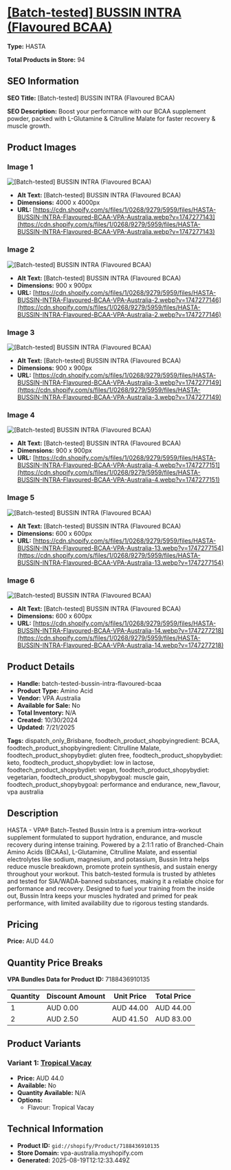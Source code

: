 # [[Batch-tested] BUSSIN INTRA (Flavoured BCAA)](https://vpa-australia.myshopify.com/products/batch-tested-bussin-intra-flavoured-bcaa)

**Type:** HASTA

**Total Products in Store:** 94

## SEO Information

**SEO Title:** [Batch-tested] BUSSIN INTRA (Flavoured BCAA)

**SEO Description:** Boost your performance with our BCAA supplement powder, packed with L-Glutamine & Citrulline Malate for faster recovery & muscle growth.

## Product Images

### Image 1
![[Batch-tested] BUSSIN INTRA (Flavoured BCAA)](https://cdn.shopify.com/s/files/1/0268/9279/5959/files/HASTA-BUSSIN-INTRA-Flavoured-BCAA-VPA-Australia.webp?v=1747277143)

- **Alt Text:** [Batch-tested] BUSSIN INTRA (Flavoured BCAA)
- **Dimensions:** 4000 x 4000px
- **URL:** [https://cdn.shopify.com/s/files/1/0268/9279/5959/files/HASTA-BUSSIN-INTRA-Flavoured-BCAA-VPA-Australia.webp?v=1747277143](https://cdn.shopify.com/s/files/1/0268/9279/5959/files/HASTA-BUSSIN-INTRA-Flavoured-BCAA-VPA-Australia.webp?v=1747277143)

### Image 2
![[Batch-tested] BUSSIN INTRA (Flavoured BCAA)](https://cdn.shopify.com/s/files/1/0268/9279/5959/files/HASTA-BUSSIN-INTRA-Flavoured-BCAA-VPA-Australia-2.webp?v=1747277146)

- **Alt Text:** [Batch-tested] BUSSIN INTRA (Flavoured BCAA)
- **Dimensions:** 900 x 900px
- **URL:** [https://cdn.shopify.com/s/files/1/0268/9279/5959/files/HASTA-BUSSIN-INTRA-Flavoured-BCAA-VPA-Australia-2.webp?v=1747277146](https://cdn.shopify.com/s/files/1/0268/9279/5959/files/HASTA-BUSSIN-INTRA-Flavoured-BCAA-VPA-Australia-2.webp?v=1747277146)

### Image 3
![[Batch-tested] BUSSIN INTRA (Flavoured BCAA)](https://cdn.shopify.com/s/files/1/0268/9279/5959/files/HASTA-BUSSIN-INTRA-Flavoured-BCAA-VPA-Australia-3.webp?v=1747277149)

- **Alt Text:** [Batch-tested] BUSSIN INTRA (Flavoured BCAA)
- **Dimensions:** 900 x 900px
- **URL:** [https://cdn.shopify.com/s/files/1/0268/9279/5959/files/HASTA-BUSSIN-INTRA-Flavoured-BCAA-VPA-Australia-3.webp?v=1747277149](https://cdn.shopify.com/s/files/1/0268/9279/5959/files/HASTA-BUSSIN-INTRA-Flavoured-BCAA-VPA-Australia-3.webp?v=1747277149)

### Image 4
![[Batch-tested] BUSSIN INTRA (Flavoured BCAA)](https://cdn.shopify.com/s/files/1/0268/9279/5959/files/HASTA-BUSSIN-INTRA-Flavoured-BCAA-VPA-Australia-4.webp?v=1747277151)

- **Alt Text:** [Batch-tested] BUSSIN INTRA (Flavoured BCAA)
- **Dimensions:** 900 x 900px
- **URL:** [https://cdn.shopify.com/s/files/1/0268/9279/5959/files/HASTA-BUSSIN-INTRA-Flavoured-BCAA-VPA-Australia-4.webp?v=1747277151](https://cdn.shopify.com/s/files/1/0268/9279/5959/files/HASTA-BUSSIN-INTRA-Flavoured-BCAA-VPA-Australia-4.webp?v=1747277151)

### Image 5
![[Batch-tested] BUSSIN INTRA (Flavoured BCAA)](https://cdn.shopify.com/s/files/1/0268/9279/5959/files/HASTA-BUSSIN-INTRA-Flavoured-BCAA-VPA-Australia-13.webp?v=1747277154)

- **Alt Text:** [Batch-tested] BUSSIN INTRA (Flavoured BCAA)
- **Dimensions:** 600 x 600px
- **URL:** [https://cdn.shopify.com/s/files/1/0268/9279/5959/files/HASTA-BUSSIN-INTRA-Flavoured-BCAA-VPA-Australia-13.webp?v=1747277154](https://cdn.shopify.com/s/files/1/0268/9279/5959/files/HASTA-BUSSIN-INTRA-Flavoured-BCAA-VPA-Australia-13.webp?v=1747277154)

### Image 6
![[Batch-tested] BUSSIN INTRA (Flavoured BCAA)](https://cdn.shopify.com/s/files/1/0268/9279/5959/files/HASTA-BUSSIN-INTRA-Flavoured-BCAA-VPA-Australia-14.webp?v=1747277218)

- **Alt Text:** [Batch-tested] BUSSIN INTRA (Flavoured BCAA)
- **Dimensions:** 600 x 600px
- **URL:** [https://cdn.shopify.com/s/files/1/0268/9279/5959/files/HASTA-BUSSIN-INTRA-Flavoured-BCAA-VPA-Australia-14.webp?v=1747277218](https://cdn.shopify.com/s/files/1/0268/9279/5959/files/HASTA-BUSSIN-INTRA-Flavoured-BCAA-VPA-Australia-14.webp?v=1747277218)

## Product Details

- **Handle:** batch-tested-bussin-intra-flavoured-bcaa
- **Product Type:** Amino Acid
- **Vendor:** VPA Australia
- **Available for Sale:** No
- **Total Inventory:** N/A
- **Created:** 10/30/2024
- **Updated:** 7/21/2025

**Tags:** dispatch_only_Brisbane, foodtech_product_shopbyingredient: BCAA, foodtech_product_shopbyingredient: Citrulline Malate, foodtech_product_shopybydiet: gluten free, foodtech_product_shopybydiet: keto, foodtech_product_shopybydiet: low in lactose, foodtech_product_shopybydiet: vegan, foodtech_product_shopybydiet: vegetarian, foodtech_product_shopybygoal: muscle gain, foodtech_product_shopybygoal: performance and endurance, new_flavour, vpa australia

## Description

HASTA - VPA® Batch-Tested Bussin Intra is a premium intra-workout supplement formulated to support hydration, endurance, and muscle recovery during intense training. Powered by a 2:1:1 ratio of Branched-Chain Amino Acids (BCAAs), L-Glutamine, Citrulline Malate, and essential electrolytes like sodium, magnesium, and potassium, Bussin Intra helps reduce muscle breakdown, promote protein synthesis, and sustain energy throughout your workout. This batch-tested formula is trusted by athletes and tested for SIA/WADA-banned substances, making it a reliable choice for performance and recovery. Designed to fuel your training from the inside out, Bussin Intra keeps your muscles hydrated and primed for peak performance, with limited availability due to rigorous testing standards.

## Pricing

**Price:** AUD 44.0

## Quantity Price Breaks

**VPA Bundles Data for Product ID:** 7188436910135

| Quantity | Discount Amount | Unit Price | Total Price |
|----------|----------------|------------|-------------|
| 1 | AUD 0.00 | AUD 44.00 | AUD 44.00 |
| 2 | AUD 2.50 | AUD 41.50 | AUD 83.00 |

## Product Variants

### Variant 1: [Tropical Vacay](https://vpa-australia.myshopify.com/products/batch-tested-bussin-intra-flavoured-bcaa)

- **Price:** AUD 44.0
- **Available:** No
- **Quantity Available:** N/A
- **Options:**
  - Flavour: Tropical Vacay

## Technical Information

- **Product ID:** `gid://shopify/Product/7188436910135`
- **Store Domain:** vpa-australia.myshopify.com
- **Generated:** 2025-08-19T12:12:33.449Z

